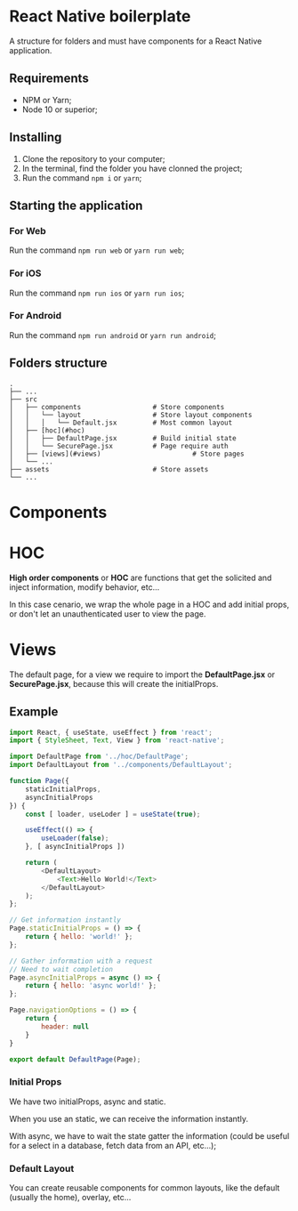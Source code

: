 # React Native boilerplate

A structure for folders and must have components for a React Native application.

## Requirements

- NPM or Yarn;
- Node 10 or superior;

## Installing

1. Clone the repository to your computer;
2. In the terminal, find the folder you have clonned the project;
3. Run the command `npm i` or `yarn`;

## Starting the application

### For Web
Run the command `npm run web` or `yarn run web`;

### For iOS
Run the command `npm run ios` or `yarn run ios`;

### For Android
Run the command `npm run android` or `yarn run android`;

## Folders structure
```
.
├── ...
├── src
│   ├── components                  # Store components
│   │   └── layout                  # Store layout components
│   │   │   └── Default.jsx         # Most common layout
│   ├── [hoc](#hoc)      
│   │   ├── DefaultPage.jsx         # Build initial state
│   │   └── SecurePage.jsx          # Page require auth
│   ├── [views](#views)                       # Store pages
│   └── ...
├── assets                          # Store assets
└── ...
```

# Components

# HOC
**High order components** or **HOC** are functions that get the solicited and inject information, modify behavior, etc…

In this case cenario, we wrap the whole page in a HOC and add initial props, or don't let an unauthenticated user to view the page.

# Views
The default page, for a view we require to import the **DefaultPage.jsx** or **SecurePage.jsx**, because this will create the initialProps.

## Example
``` javascript
import React, { useState, useEffect } from 'react';
import { StyleSheet, Text, View } from 'react-native';

import DefaultPage from '../hoc/DefaultPage';
import DefaultLayout from '../components/DefaultLayout';

function Page({
    staticInitialProps,
    asyncInitialProps
}) {
    const [ loader, useLoder ] = useState(true);

    useEffect(() => {
        useLoader(false);
    }, [ asyncInitialProps ])

    return (
        <DefaultLayout>
            <Text>Hello World!</Text>
        </DefaultLayout>
    );
};

// Get information instantly
Page.staticInitialProps = () => {
    return { hello: 'world!' };
};

// Gather information with a request
// Need to wait completion
Page.asyncInitialProps = async () => {
    return { hello: 'async world!' };
};

Page.navigationOptions = () => {
    return {
        header: null
    }
}

export default DefaultPage(Page);
```

### Initial Props
We have two initialProps, async and static. 

When you use an static, we can receive the information instantly.

With async, we have to wait the state gatter the information (could be useful for a select in a database, fetch data from an API, etc…);

### Default Layout
You can create reusable components for common layouts, like the default (usually the home), overlay, etc…